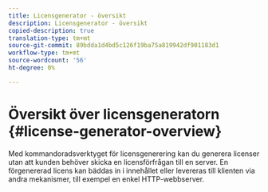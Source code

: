 ```yaml
---
title: Licensgenerator - översikt
description: Licensgenerator - översikt
copied-description: true
translation-type: tm+mt
source-git-commit: 89bdda1d4bd5c126f19ba75a819942df901183d1
workflow-type: tm+mt
source-wordcount: '56'
ht-degree: 0%

---
```



# Översikt över licensgeneratorn {#license-generator-overview}

Med kommandoradsverktyget för licensgenerering kan du generera licenser utan att kunden behöver skicka en licensförfrågan till en server. En förgenererad licens kan bäddas in i innehållet eller levereras till klienten via andra mekanismer, till exempel en enkel HTTP-webbserver.
